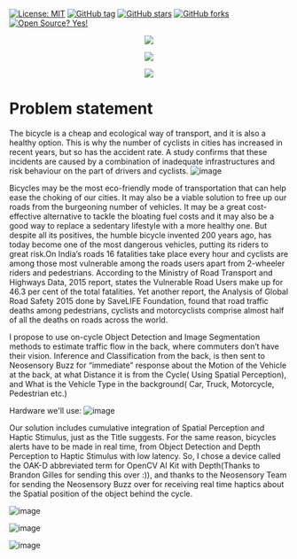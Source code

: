 [![License: MIT](https://img.shields.io/badge/License-MIT-yellow.svg)](https://opensource.org/licenses/MIT)
[![GitHub tag](https://img.shields.io/github/tag/Naereen/StrapDown.js.svg)](https://GitHub.com/dhruvsheth-ai/HapticCV)
[![GitHub stars](https://img.shields.io/github/stars/Naereen/StrapDown.js.svg?style=social&label=Star&maxAge=2592000)](https://GitHub.com/dhruvsheth-ai/HapticCV/stargazers/)
[![GitHub forks](https://img.shields.io/github/forks/Naereen/StrapDown.js.svg?style=social&label=Fork&maxAge=2592000)](https://GitHub.com/dhruvsheth-ai/HapticCV/network/)
[![Open Source? Yes!](https://badgen.net/badge/Open%20Source%20%3F/Yes%21/blue?icon=github)](https://github.com/Naereen/badges/)




<p align="center">
  <img src="https://user-images.githubusercontent.com/67831664/119235481-65862500-bb50-11eb-9902-5da12bade6c7.png">
</p>

<p align="center">
  <img src="https://user-images.githubusercontent.com/67831664/119235392-f7d9f900-bb4f-11eb-9701-bdf2bfd0f7b6.png">
</p>


<p align="center">
  <img src="https://user-images.githubusercontent.com/67831664/119235539-a3834900-bb50-11eb-9b82-1d2c1fd87b76.png">
</p>


# Problem statement 
The bicycle is a cheap and ecological way of transport, and it is also a healthy option. This is why the number of cyclists in cities has increased in recent years, but so has the accident rate. A study confirms that these incidents are caused by a combination of inadequate infrastructures and risk behaviour on the part of drivers and cyclists.
![image](https://user-images.githubusercontent.com/67831664/121694748-029d0380-cae8-11eb-9f1b-12991664b1f9.png)

Bicycles may be the most eco-friendly mode of transportation that can help ease the choking of our cities. It may also be a viable solution to free up our roads from the burgeoning number of vehicles. It may be a great cost-effective alternative to tackle the bloating fuel costs and it may also be a good way to replace a sedentary lifestyle with a more healthy one. But despite all its positives, the humble bicycle invented 200 years ago, has today become one of the most dangerous vehicles, putting its riders to great risk.On India’s roads 16 fatalities take place every hour and cyclists are among those most vulnerable among the roads users apart from 2-wheeler riders and pedestrians. According to the Ministry of Road Transport and Highways Data, 2015 report, states the Vulnerable Road Users make up for 46.3 per cent of the total fatalities. Yet another report, the Analysis of Global Road Safety 2015 done by SaveLIFE Foundation, found that road traffic deaths among pedestrians, cyclists and motorcyclists comprise almost half of all the deaths on roads across the world.

I propose to use on-cycle Object Detection and Image Segmentation methods to estimate traffic flow in the back, where commuters don’t have their vision. Inference and Classification from the back, is then sent to Neosensory Buzz for “immediate” response about the Motion of the Vehicle at the back, at what Distance it is from the Cycle( Using Spatial Perception), and What is the Vehicle Type in the background( Car, Truck, Motorcycle, Pedestrian etc.)

Hardware we'll use:
![image](https://user-images.githubusercontent.com/67831664/121694867-26f8e000-cae8-11eb-833c-974f0cf9bbfb.png)


Our solution includes cumulative integration of Spatial Perception and Haptic Stimulus, just as the Title suggests. For the same reason, bicycles alerts have to be made in real time, from Object Detection and Depth Perception to Haptic Stimulus with low latency. So, I chose a device called the OAK-D abbreviated term for OpenCV AI Kit with Depth(Thanks to Brandon Gilles for sending this over :)), and thanks to the Neosensory Team for sending the Neosensory Buzz over for receiving real time haptics about the Spatial position of the object behind the cycle.

![image](https://user-images.githubusercontent.com/67831664/121694912-311ade80-cae8-11eb-89dc-056fe0b22dcf.png)

![image](https://user-images.githubusercontent.com/67831664/121694931-3841ec80-cae8-11eb-822d-4ffb26374721.png)

![image](https://user-images.githubusercontent.com/67831664/121694965-3e37cd80-cae8-11eb-98a4-1789c4977f7e.png)


